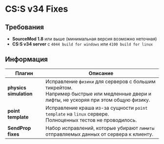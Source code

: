 # CS:S v34 Fixes

## Требования
- **SourceMod 1.8** или выше (минимальная версия возможно неточная)
- **CS:S v34 server** с ``4044 build for windows`` или ``4100 build for linux``

## Информация
| Плагин | Описание |
| --- | --- |
| **physics simulation** | Исправление ``физики`` для серверов с большим тикрейтом.<br/>Например быстрые или медленные двери и лифты, не ускоряя при этом общую физику. |
| **point template** | Исправление краша из-за сущности ``point template`` на ``linux`` сервере.<br/>Полноценных тестов не проводилось. |
| **SendProp fixes** | Набор исправлений, которые убирают ``лимиты`` отправляемых данных от сервера к клиенту. |